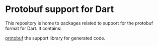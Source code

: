 # Protobuf support for Dart

This repository is home to packages related to support for the protobuf format for Dart.
It contains:

  [protobuf](protobuf/) the support library for generated code.
